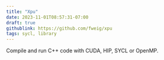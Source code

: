 ```yaml
---
title: "Xpu"
date: 2023-11-01T08:57:31-07:00
draft: true
githublink: https://github.com/fweig/xpu
tags: sycl, library
---
```


 Compile and run C++ code with CUDA, HIP, SYCL or OpenMP. 
